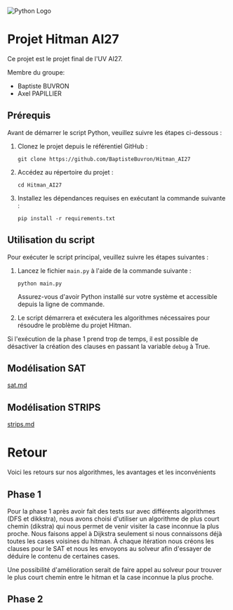![Python Logo](https://www.python.org/static/community_logos/python-logo-master-v3-TM.png)

# Projet Hitman AI27

Ce projet est le projet final de l'UV AI27.

Membre du groupe:

- Baptiste BUVRON
- Axel PAPILLIER


## Prérequis

Avant de démarrer le script Python, veuillez suivre les étapes ci-dessous :

1. Clonez le projet depuis le référentiel GitHub :

   ```
   git clone https://github.com/BaptisteBuvron/Hitman_AI27
   ```

2. Accédez au répertoire du projet :

   ```
   cd Hitman_AI27
   ```

3. Installez les dépendances requises en exécutant la commande suivante :

   ```
   pip install -r requirements.txt
   ```

## Utilisation du script

Pour exécuter le script principal, veuillez suivre les étapes suivantes :

1. Lancez le fichier `main.py` à l'aide de la commande suivante :

   ```
   python main.py
   ```

   Assurez-vous d'avoir Python installé sur votre système et accessible depuis la ligne de commande.

2. Le script démarrera et exécutera les algorithmes nécessaires pour résoudre le problème du projet Hitman.

Si l'exécution de la phase 1 prend trop de temps, il est possible de désactiver la création des clauses en passant la variable `debug` à True.

## Modélisation SAT

[sat.md](sat.md)


## Modélisation STRIPS

[strips.md](strips.md)

# Retour

Voici les retours sur nos algorithmes, les avantages et les inconvénients

## Phase 1

Pour la phase 1 après avoir fait des tests sur avec différents algorithmes (DFS et dikkstra), nous avons choisi d'utiliser un algorithme de plus court chemin (dikstra) qui nous permet de venir visiter la case inconnue la plus proche.
Nous faisons appel à Dijkstra seulement si nous connaissons déjà toutes les cases voisines du hitman.
À chaque itération nous créons les clauses pour le SAT et nous les envoyons au solveur afin d'essayer de déduire le contenu de certaines cases.

Une possibilité d'amélioration serait de faire appel au solveur pour trouver le plus court chemin entre le hitman et la case inconnue la plus proche. 

## Phase 2

